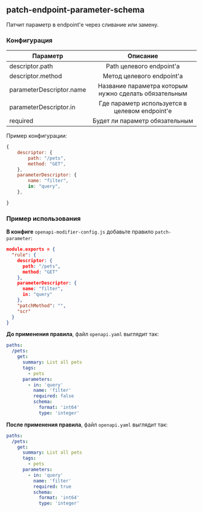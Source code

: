 ## patch-endpoint-parameter-schema

Патчит параметр в endpoint'е через сливание или замену.

### Конфигурация

| Параметр                 |                       Описание                        |
| ------------------------ | :---------------------------------------------------: |
| descriptor.path          |               Path целевого endpoint'а                |
| descriptor.method        |               Метод целевого endpoint'а               |
| parameterDescriptor.name | Название параметра которым нужно сделать обязательным |
| parameterDescriptor.in   |    Где параметр используется в целевом endpoint'е     |
| required                 |            Будет ли параметр обязательным             |

Пример конфигурации:

```js
{
    descriptor: {
        path: "/pets",
        method: "GET",
    },
    parameterDescriptor: {
        name: "filter",
        in: "query",
    },

}
```

### Пример использования

**В конфиге** `openapi-modifier-config.js` добавьте правило `patch-parameter`:

```json
module.exports = {
  "rule": {
    descriptor: {
      path: "/pets",
      method: "GET"
    },
    parameterDescriptor: {
      name: "filter",
      in: "query"
    },
    "patchMethod": "",
    "scr"
  }
}
```

**До применения правила**, файл `openapi.yaml` выглядит так:

```yaml
paths:
  /pets:
    get:
      summary: List all pets
      tags:
        - pets
      parameters:
        - in: 'query'
          name: 'filter'
          required: false
          schema:
            format: 'int64'
            type: 'integer'
```

**После применения правила**, файл `openapi.yaml` выглядит так:

```yaml
paths:
  /pets:
    get:
      summary: List all pets
      tags:
        - pets
      parameters:
        - in: 'query'
          name: 'filter'
          required: true
          schema:
            format: 'int64'
            type: 'integer'
```
